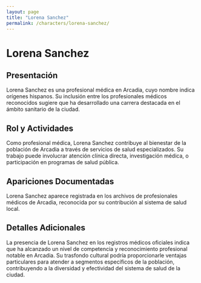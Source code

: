 ```yaml
---
layout: page
title: "Lorena Sanchez"
permalink: /characters/lorena-sanchez/
---
```


# Lorena Sanchez

## Presentación
Lorena Sanchez es una profesional médica en Arcadia, cuyo nombre indica orígenes hispanos. Su inclusión entre los profesionales médicos reconocidos sugiere que ha desarrollado una carrera destacada en el ámbito sanitario de la ciudad.

## Rol y Actividades
Como profesional médica, Lorena Sanchez contribuye al bienestar de la población de Arcadia a través de servicios de salud especializados. Su trabajo puede involucrar atención clínica directa, investigación médica, o participación en programas de salud pública.

## Apariciones Documentadas
Lorena Sanchez aparece registrada en los archivos de profesionales médicos de Arcadia, reconocida por su contribución al sistema de salud local.

## Detalles Adicionales
La presencia de Lorena Sanchez en los registros médicos oficiales indica que ha alcanzado un nivel de competencia y reconocimiento profesional notable en Arcadia. Su trasfondo cultural podría proporcionarle ventajas particulares para atender a segmentos específicos de la población, contribuyendo a la diversidad y efectividad del sistema de salud de la ciudad.
